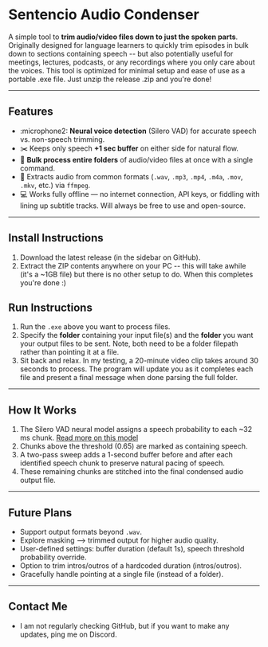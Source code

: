 # Sentencio Audio Condenser

A simple tool to **trim audio/video files down to just the spoken parts**. Originally designed for language learners to quickly trim episodes in bulk down to sections containing speech -- but also potentially useful for meetings, lectures, podcasts, or any recordings where you only care about the voices. This tool is optimized for minimal setup and ease of use as a portable .exe file. Just unzip the release .zip and you're done!

---

## Features
- :microphone2: **Neural voice detection** (Silero VAD) for accurate speech vs. non-speech trimming.  
- :scissors: Keeps only speech **+1 sec buffer** on either side for natural flow.  
- :open_file_folder: **Bulk process entire folders** of audio/video files at once with a single command.
- :arrows_counterclockwise: Extracts audio from common formats (`.wav`, `.mp3`, `.mp4`, `.m4a`, `.mov`, `.mkv`, etc.) via `ffmpeg`.  
- :computer: Works fully offline — no internet connection, API keys, or fiddling with lining up subtitle tracks. Will always be free to use and open-source.

---

## Install Instructions
1. Download the latest release (in the sidebar on GitHub).  
2. Extract the ZIP contents anywhere on your PC -- this will take awhile (it's a ~1GB file) but there is no other setup to do. When this completes you're done :)

## Run Instructions
1. Run the `.exe` above you want to process files.
2. Specify the __folder__ containing your input file(s) and the __folder__ you want your output files to be sent. Note, both need to be a folder filepath rather than pointing it at a file.
3. Sit back and relax. In my testing, a 20-minute video clip takes around 30 seconds to process. The program will update you as it completes each file and present a final message when done parsing the full folder. 

---

## How It Works
1. The Silero VAD neural model assigns a speech probability to each ~32 ms chunk. [Read more on this model](https://github.com/snakers4/silero-vad)
2. Chunks above the threshold (0.65) are marked as containing speech.  
3. A two-pass sweep adds a 1-second buffer before and after each identified speech chunk to preserve natural pacing of speech.
4. These remaining chunks are stitched into the final condensed audio output file.

---

## Future Plans
- Support output formats beyond `.wav`.  
- Explore masking --> trimmed output for higher audio quality.  
- User-defined settings: buffer duration (default 1s), speech threshold probability override.  
- Option to trim intros/outros of a hardcoded duration (intros/outros).
- Gracefully handle pointing at a single file (instead of a folder).

---

## Contact Me
- I am not regularly checking GitHub, but if you want to make any updates, ping me on Discord.
